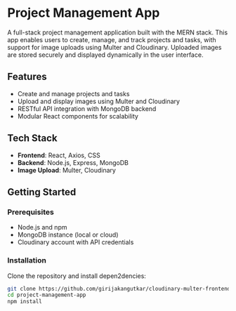 # Project Management App

A full-stack project management application built with the MERN stack. This app enables users to create, manage, and track projects and tasks, with support for image uploads using Multer and Cloudinary. Uploaded images are stored securely and displayed dynamically in the user interface.

## Features

- Create and manage projects and tasks
- Upload and display images using Multer and Cloudinary
- RESTful API integration with MongoDB backend
- Modular React components for scalability

## Tech Stack

- **Frontend**: React, Axios, CSS
- **Backend**: Node.js, Express, MongoDB
- **Image Upload**: Multer, Cloudinary

## Getting Started

### Prerequisites

- Node.js and npm
- MongoDB instance (local or cloud)
- Cloudinary account with API credentials

### Installation

Clone the repository and install depen2dencies:

```bash
git clone https://github.com/girijakangutkar/cloudinary-multer-frontend.git
cd project-management-app
npm install
